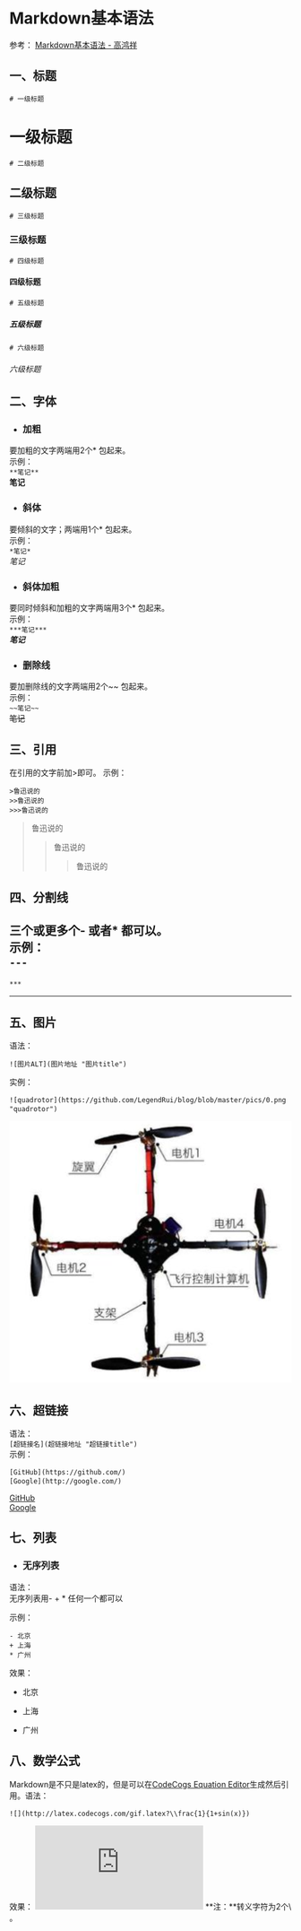 # Markdown基本语法
参考：
[Markdown基本语法 - 高鸿祥](https://www.jianshu.com/p/191d1e21f7ed)

## 一、标题

`# 一级标题`
# 一级标题

`# 二级标题`
## 二级标题

`# 三级标题`
### 三级标题

`# 四级标题`
#### 四级标题

`# 五级标题`
##### 五级标题

`# 六级标题`
###### 六级标题

## 二、字体

* ### 加粗
要加粗的文字两端用2个* 包起来。  
示例：  
`**笔记**`  
**笔记**

* ### 斜体
要倾斜的文字；两端用1个* 包起来。  
示例：  
`*笔记*`  
*笔记*

* ### 斜体加粗
要同时倾斜和加粗的文字两端用3个* 包起来。  
示例：  
`***笔记***`  
***笔记***

* ### 删除线
要加删除线的文字两端用2个~~ 包起来。  
示例：  
`~~笔记~~`  
~~笔记~~

## 三、引用

在引用的文字前加>即可。
示例：
```
>鲁迅说的
>>鲁迅说的
>>>鲁迅说的
```
>鲁迅说的
>>鲁迅说的
>>>鲁迅说的

## 四、分割线  

三个或更多个- 或者* 都可以。  
示例：  
`---`  
---  
`***`  
***

## 五、图片

语法：
```
![图片ALT](图片地址 "图片title")
```
实例：
```
![quadrotor](https://github.com/LegendRui/blog/blob/master/pics/0.png "quadrotor")
```
![quadrotor](https://github.com/LegendRui/blog/blob/master/pics/0.png "quadrotor")

## 六、超链接
语法：  
`[超链接名](超链接地址 "超链接title")`  
示例：   
```
[GitHub](https://github.com/)
[Google](http://google.com/)
```

[GitHub](https://github.com/)  
[Google](http://google.com/)

## 七、列表
 * ### 无序列表
语法：  
无序列表用- + * 任何一个都可以

示例：  
```
- 北京
+ 上海
* 广州
```   
效果：   
- 北京
+ 上海
* 广州

## 八、数学公式
Markdown是不只是latex的，但是可以在[CodeCogs Equation Editor](http://latex.codecogs.com/)生成然后引用。语法：
```
![](http://latex.codecogs.com/gif.latex?\\frac{1}{1+sin(x)})
```  
效果：
![](http://latex.codecogs.com/gif.latex?f=ma)
**注：**转义字符为2个\ 。